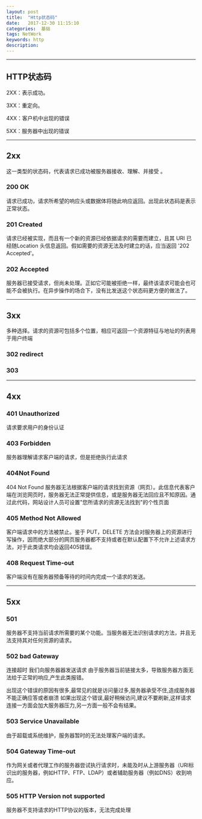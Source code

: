 ```yaml
---
layout: post
title:  "Http状态码"
date:   2017-12-30 11:15:10
categories:  基础
tags: NetWork
keywords: http
description: 
---
```

----------------------------------
## HTTP状态码
2XX：表示成功。

3XX：重定向。

4XX：客户机中出现的错误

5XX：服务器中出现的错误  


----------
## 2xx

这一类型的状态码，代表请求已成功被服务器接收、理解、并接受 。

### 200 OK

请求已成功，请求所希望的响应头或数据体将随此响应返回。出现此状态码是表示正常状态。

### 201 Created
请求已经被实现，而且有一个新的资源已经依据请求的需要而建立，且其 URI 已经随Location 头信息返回。假如需要的资源无法及时建立的话，应当返回 '202 Accepted'。

### 202 Accepted
服务器已接受请求，但尚未处理。正如它可能被拒绝一样，最终该请求可能会也可能不会被执行。在异步操作的场合下，没有比发送这个状态码更方便的做法了。

--------------
## 3xx
多种选择。请求的资源可包括多个位置，相应可返回一个资源特征与地址的列表用于用户终端

### 302 redirect

### 303

----------
## 4xx
### 401 	Unauthorized 	
请求要求用户的身份认证

### 403 	Forbidden 	
服务器理解请求客户端的请求，但是拒绝执行此请求

### 404Not Found
404	Not Found	服务器无法根据客户端的请求找到资源（网页）。此信息代表客户端在浏览网页时，服务器无法正常提供信息，或是服务器无法回应且不知原因。通过此代码，网站设计人员可设置"您所请求的资源无法找到"的个性页面

### 405 	Method Not Allowed 	
客户端请求中的方法被禁止。鉴于 PUT，DELETE 方法会对服务器上的资源进行写操作，因而绝大部分的网页服务器都不支持或者在默认配置下不允许上述请求方法，对于此类请求均会返回405错误。

### 408 	Request Time-out
客户端没有在服务器预备等待的时间内完成一个请求的发送。

----------

## 5xx


### 501 	
服务器不支持当前请求所需要的某个功能。当服务器无法识别请求的方法，并且无法支持其对任何资源的请求。

### 502 bad Gateway
连接超时 我们向服务器器发送请求 由于服务器当前链接太多，导致服务器方面无法给于正常的响应,产生此类报错。

出现这个错误的原因有很多,最常见的就是访问量过多,服务器承受不住,造成服务器不能正确应答或者崩溃 如果出现这个错误,最好稍候访问,建议不要刷新,这样请求连接一方面会加大服务器压力,另一方面一般不会有结果。

### 503 	Service Unavailable 	
由于超载或系统维护，服务器暂时的无法处理客户端的请求。

### 504 	Gateway Time-out
作为网关或者代理工作的服务器尝试执行请求时，未能及时从上游服务器（URI标识出的服务器，例如HTTP、FTP、LDAP）或者辅助服务器（例如DNS）收到响应。

### 505 	HTTP Version not supported 	
服务器不支持请求的HTTP协议的版本，无法完成处理
